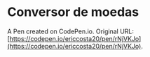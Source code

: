 # Conversor de moedas

A Pen created on CodePen.io. Original URL: [https://codepen.io/ericcosta20/pen/rNjVKJo](https://codepen.io/ericcosta20/pen/rNjVKJo).


